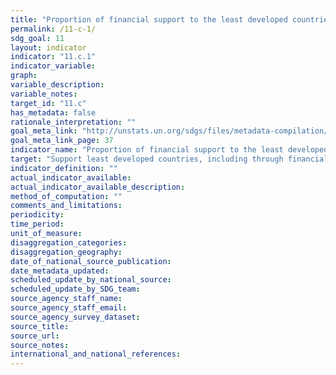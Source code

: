 ```yaml
---
title: "Proportion of financial support to the least developed countries that is allocated to the construction and retrofitting of sustainable, resilient and resource-efficient buildings utilizing local materials"
permalink: /11-c-1/
sdg_goal: 11
layout: indicator
indicator: "11.c.1"
indicator_variable: 
graph: 
variable_description: 
variable_notes: 
target_id: "11.c"
has_metadata: false
rationale_interpretation: ""
goal_meta_link: "http://unstats.un.org/sdgs/files/metadata-compilation/Metadata-Goal-11.pdf"
goal_meta_link_page: 37
indicator_name: "Proportion of financial support to the least developed countries that is allocated to the construction and retrofitting of sustainable, resilient and resource-efficient buildings utilizing local materials"
target: "Support least developed countries, including through financial and technical assistance, in building sustainable and resilient buildings utilizing local materials."
indicator_definition: ""
actual_indicator_available: 
actual_indicator_available_description: 
method_of_computation: ""
comments_and_limitations: 
periodicity: 
time_period: 
unit_of_measure: 
disaggregation_categories: 
disaggregation_geography: 
date_of_national_source_publication: 
date_metadata_updated: 
scheduled_update_by_national_source: 
scheduled_update_by_SDG_team: 
source_agency_staff_name: 
source_agency_staff_email: 
source_agency_survey_dataset: 
source_title: 
source_url: 
source_notes: 
international_and_national_references: 
---
```



